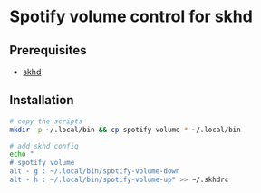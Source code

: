 # Spotify volume control for skhd

## Prerequisites

- [skhd](https://github.com/koekeishiya/skhd)

## Installation

```bash
# copy the scripts
mkdir -p ~/.local/bin && cp spotify-volume-* ~/.local/bin

# add skhd config
echo "
# spotify volume
alt - g : ~/.local/bin/spotify-volume-down
alt - h : ~/.local/bin/spotify-volume-up" >> ~/.skhdrc
```
